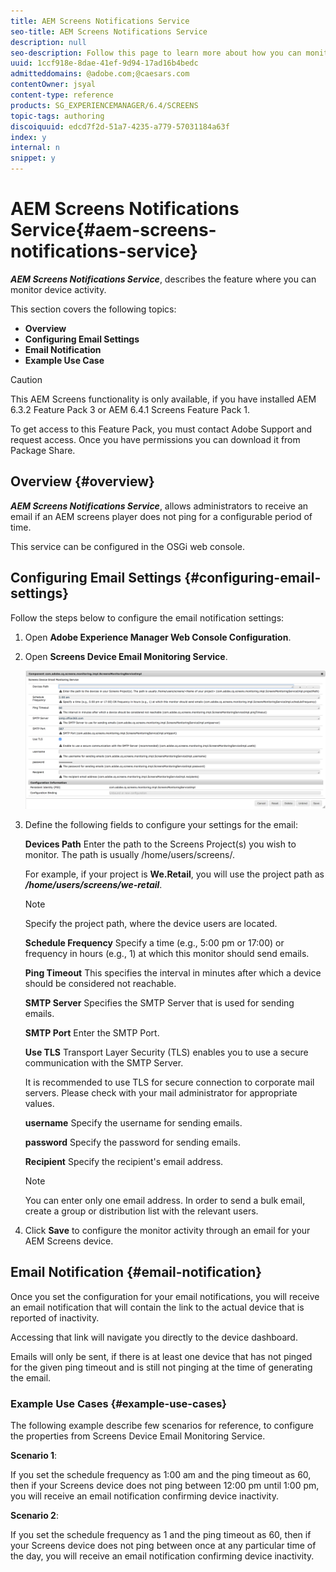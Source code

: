 ```yaml
---
title: AEM Screens Notifications Service
seo-title: AEM Screens Notifications Service
description: null
seo-description: Follow this page to learn more about how you can monitor device activity.
uuid: 1ccf918e-8dae-41ef-9d94-17ad16b4bedc
admitteddomains: @adobe.com;@caesars.com
contentOwner: jsyal
content-type: reference
products: SG_EXPERIENCEMANAGER/6.4/SCREENS
topic-tags: authoring
discoiquuid: edcd7f2d-51a7-4235-a779-57031184a63f
index: y
internal: n
snippet: y
---
```


# AEM Screens Notifications Service{#aem-screens-notifications-service}

***AEM Screens Notifications Service***, describes the feature where you can monitor device activity.

This section covers the following topics:

* **Overview**
* **Configuring Email Settings**
* **Email Notification**
* **Example Use Case**

>[!CAUTION]
>
>This AEM Screens functionality is only available, if you have installed AEM 6.3.2 Feature Pack 3 or AEM 6.4.1 Screens Feature Pack 1.
>
>To get access to this Feature Pack, you must contact Adobe Support and request access. Once you have permissions you can download it from Package Share.

## Overview {#overview}

***AEM Screens Notifications Service***, allows administrators to receive an email if an AEM screens player does not ping for a configurable period of time.

This service can be configured in the OSGi web console.

## Configuring Email Settings {#configuring-email-settings}

Follow the steps below to configure the email notification settings:

1. Open **Adobe Experience Manager Web Console Configuration**.
1. Open **Screens Device Email Monitoring Service**.

   ![](assets/screen_shot_2018-04-26at44602pm.png)

1. Define the following fields to configure your settings for the email:

   **Devices Path** Enter the path to the Screens Project(s) you wish to monitor. The path is usually /home/users/screens/<Name of your project>.

   For example, if your project is **We.Retail**, you will use the project path as ***/home/users/screens/we-retail***.

   >[!NOTE]
   >
   >Specify the project path, where the device users are located.

   **Schedule Frequency** Specify a time (e.g., 5:00 pm or 17:00) or frequency in hours (e.g., 1) at which this monitor should send emails.

   **Ping Timeout** This specifies the interval in minutes after which a device should be considered not reachable.

   **SMTP Server** Specifies the SMTP Server that is used for sending emails.

   **SMTP Port** Enter the SMTP Port.

   **Use TLS** Transport Layer Security (TLS) enables you to use a secure communication with the SMTP Server.

   It is recommended to use TLS for secure connection to corporate mail servers. Please check with your mail administrator for appropriate values.

   **username** Specify the username for sending emails.

   **password** Specify the password for sending emails.

   **Recipient** Specify the recipient's email address.

   >[!NOTE]
   >
   >You can enter only one email address. In order to send a bulk email, create a group or distribution list with the relevant users.

1. Click **Save** to configure the monitor activity through an email for your AEM Screens device.

## Email Notification {#email-notification}

Once you set the configuration for your email notifications, you will receive an email notification that will contain the link to the actual device that is reported of inactivity.

Accessing that link will navigate you directly to the device dashboard.

Emails will only be sent, if there is at least one device that has not pinged for the given ping timeout and is still not pinging at the time of generating the email.

### Example Use Cases {#example-use-cases}

The following example describe few scenarios for reference, to configure the properties from Screens Device Email Monitoring Service.

**Scenario 1**:

If you set the schedule frequency as 1:00 am and the ping timeout as 60, then if your Screens device does not ping between 12:00 pm until 1:00 pm, you will receive an email notification confirming device inactivity.

**Scenario 2**:

If you set the schedule frequency as 1 and the ping timeout as 60, then if your Screens device does not ping between once at any particular time of the day, you will receive an email notification confirming device inactivity.
